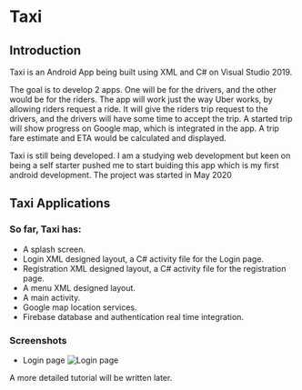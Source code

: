 # Taxi

## Introduction

Taxi is an Android App being built using XML and C# on Visual Studio 2019.

The goal is to develop 2 apps. One will be for the drivers, and the other would be for the riders.
The app will work just the way Uber works, by allowing riders request a ride.
It will give the riders trip request to the drivers, and the drivers will have some time to accept the trip.
A started trip will show progress on Google map, which is integrated in the app.
A trip fare estimate and ETA would be calculated and displayed.

Taxi is still being developed. I am a studying web development but keen on being a self starter pushed me
to start buiding this app which is my first android development. The project was started in May 2020

## Taxi Applications

### So far, Taxi has:

* A splash screen.
* Login XML designed layout, a C# activity file for the Login page.
* Registration XML designed layout, a C# activity file for the registration page.
* A menu XML designed layout.
* A main activity.
* Google map location services.
* Firebase database and authentication real time integration.

### Screenshots
* Login page
![Login page](C:\Users\Lenovo\Desktop\Screenshot_20200514-161222_Taxi.jpg)

A more detailed tutorial will be written later.

